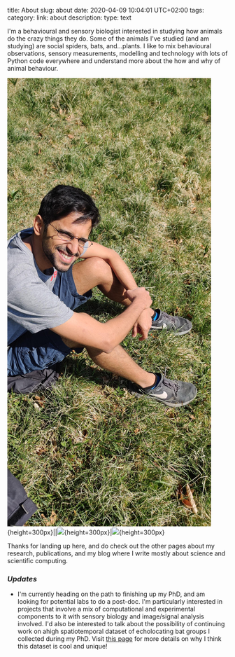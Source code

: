 title: About 
slug: about
date: 2020-04-09 10:04:01 UTC+02:00
tags: 
category: 
link: about
description: 
type: text

I'm a behavioural and sensory biologist interested in studying how animals do the crazy things they do.
Some of the animals I've studied (and am studying) are social spiders, bats, and...plants. I like to mix behavioural observations, sensory measurements, modelling and technology with
lots of  Python code everywhere and understand more about the how and why of animal behaviour. 

![](../images/IMG_20200412_114027.jpg){height=300px}||![](../images/setup.gif){height=300px}|![](../images/ensonif.gif){height=300px}

Thanks for landing up here, and do check  out the other pages about my research, publications, and my blog where I write mostly about 
science and scientific computing.

### *Updates*
* I'm currently heading on the path to finishing up my PhD, and am looking for potential labs to do a post-doc. I'm particularly interested in projects that involve a mix 
of computational and experimental components to it with sensory biology and image/signal analysis involved. I'd also be interested to talk about the possibility of continuing
work on ahigh spatiotemporal dataset of echolocating bat groups I collected  during my PhD. Visit [this page](../usho-visho) for more details on why I think this dataset is cool
and unique! 



